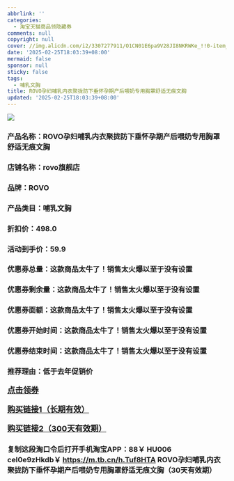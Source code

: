 ```yaml
---
abbrlink: ''
categories:
  - 淘宝天猫商品领隐藏券
comments: null
copyright: null
cover: //img.alicdn.com/i2/3307277911/O1CN01E6pa9V28JI8NKRWKe_!!0-item_pic.jpg
date: '2025-02-25T18:03:39+08:00'
mermaid: false
sponsor: null
sticky: false
tags:
  - 哺乳文胸
title: ROVO孕妇哺乳内衣聚拢防下垂怀孕期产后喂奶专用胸罩舒适无痕文胸
updated: '2025-02-25T18:03:39+08:00'
--- 
```


![](//img.alicdn.com/i2/3307277911/O1CN01E6pa9V28JI8NKRWKe_!!0-item_pic.jpg)

### 产品名称：ROVO孕妇哺乳内衣聚拢防下垂怀孕期产后喂奶专用胸罩舒适无痕文胸
### 店铺名称：rovo旗舰店
### 品牌：ROVO
### 产品类目：哺乳文胸
### 折扣价：498.0
### 活动到手价：59.9
### 优惠券总量：这款商品太牛了！销售太火爆以至于没有设置
### 优惠券剩余量：这款商品太牛了！销售太火爆以至于没有设置
### 优惠券面额：这款商品太牛了！销售太火爆以至于没有设置
### 优惠券开始时间：这款商品太牛了！销售太火爆以至于没有设置
### 优惠券结束时间：这款商品太牛了！销售太火爆以至于没有设置
### 推荐理由：低于去年促销价

<p style="font-size: 18px; font-weight: bold;">
  <a href="这款商品太牛了！销售太火爆以至于没有设置" target="_blank">点击领券</a>
</p>
<p style="font-size: 18px; font-weight: bold;">
  <a href="https://s.click.taobao.com/t?e=m%3D2%26s%3DUdUXEyevcIlw4vFB6t2Z2ueEDrYVVa64K7Vc7tFgwiHjf2vlNIV67k2Uw6Vjz9mVxlg8LvO%2Bev%2F3ID%2FV1RqsF4wnCJeELi4I%2FIEn%2BS1IjHAB0ghlTd7WlZVm%2FOAUUFw71qrpxiwMoCNxc1AtbZGVS84huRqCsV6v%2BFjNLVFee1sLZMqoQW%2BfuKGzo1lVxIiosu0e0x8Ub9zgO0znGGC8bIDb0zC5FDONPfS1MRnsojkqxim8P8o33gSKLUGOGRbnZ41njGft%2FT2RmfcD0XF1fgX7qpY2hN8aTc7jC1Dcr3Rcfm37xb4PJc7OfkihgIyTn4EMuzR2sN2iZ%2BQMlGz6FQ%3D%3D" target="_blank">购买链接1（长期有效）</a>
</p>
<p style="font-size: 18px; font-weight: bold;">
  <a href="https://s.click.taobao.com/xAGMRYs" target="_blank">购买链接2（300天有效期）</a>
</p>

### 复制这段淘口令后打开手机淘宝APP：88￥ HU006 ceI0e9zHkdb￥ https://m.tb.cn/h.Tuf8HTA  ROVO孕妇哺乳内衣聚拢防下垂怀孕期产后喂奶专用胸罩舒适无痕文胸（30天有效期）
